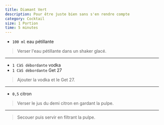 ```yaml
---
title: Diamant Vert
description: Pour être juste bien sans s'en rendre compte
category: Cocktail
size: 1 Portion
time: 5 minutes
---
```


* `100 ml` eau pétillante

> Verser l'eau pétillante dans un shaker glacé.

---

* `1 CàS débordante` vodka
* `1 CàS débordante` Get 27

> Ajouter la vodka et le Get 27.

---

* `0,5` citron

> Verser le jus du demi citron en gardant la pulpe.

---

> Secouer puis servir en filtrant la pulpe.
